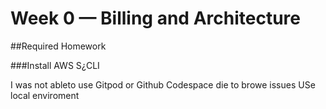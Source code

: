 # Week 0 — Billing and Architecture

##Required Homework

###Install AWS S¿CLI

I was not ableto use Gitpod or Github Codespace die to browe issues
USe local enviroment
